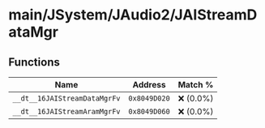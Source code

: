 # main/JSystem/JAudio2/JAIStreamDataMgr

## Functions

| Name | Address | Match % |
|------|---------|---------|
| `__dt__16JAIStreamDataMgrFv` | `0x8049D020` | :x: (0.0%) |
| `__dt__16JAIStreamAramMgrFv` | `0x8049D060` | :x: (0.0%) |
